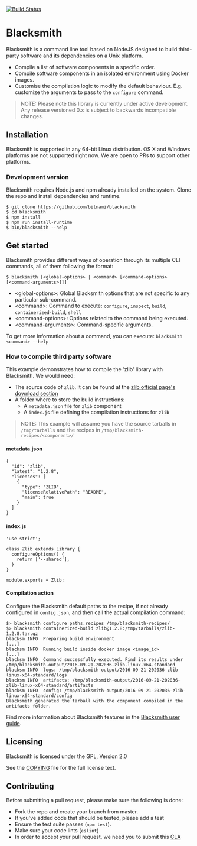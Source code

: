 [![Build Status](https://api.travis-ci.org/bitnami/blacksmith.svg?branch=master)](http://travis-ci.org/bitnami/blacksmith)

# Blacksmith

Blacksmith is a command line tool based on NodeJS designed to build third-party software and its dependencies on a Unix platform.

  * Compile a list of software components in a specific order.
  * Compile software components in an isolated environment using Docker images.
  * Customise the compilation logic to modify the default behaviour. E.g. customize the arguments to pass to the `configure` command.


>NOTE: Please note this library is currently under active development. Any release versioned 0.x is subject to backwards incompatible changes.


## Installation

Blacksmith is supported in any 64-bit Linux distribution. OS X and Windows platforms are not supported right now. We are open to PRs to support other platforms.

### Development version
Blacksmith requires Node.js and npm already installed on the system. Clone the repo and install dependencies and runtime.

```
$ git clone https://github.com/bitnami/blacksmith
$ cd blacksmith
$ npm install
$ npm run install-runtime
$ bin/blacksmith --help
```

## Get started
Blacksmith provides different ways of operation through its multiple CLI commands, all of them following the format:

```
$ blacksmith [<global-options> | <command> [<command-options> [<command-arguments>]]]
```

  * \<global-options>: Global Blacksmith options that are not specific to any particular sub-command.
  * \<command>: Command to execute: `configure`, `inspect`, `build`, `containerized-build`, `shell`
  * \<command-options>: Options related to the command being executed.
  * \<command-arguments>: Command-specific arguments.

To get more information about a command, you can execute:
`blacksmith <command> --help`

### How to compile third party software
This example demonstrates how to compile the 'zlib' library with Blacksmith. We would need:

  * The source code of `zlib`. It can be found at the [zlib official page's download section](http://www.zlib.net/)
  * A folder where to store the build instructions:
    * A `metadata.json` file for `zlib` component
    * A `index.js` file defining the compilation instructions for `zlib`

>NOTE: This example will assume you have the source tarballs in `/tmp/tarballs` and the recipes in `/tmp/blacksmith-recipes/<component>/`


#### metadata.json
```
{
  "id": "zlib",
  "latest": "1.2.8",
  "licenses": [
    {
      "type": "ZLIB",
      "licenseRelativePath": "README",
      "main": true
    }
  ]
}
```

#### index.js
```
'use strict';

class Zlib extends Library {
  configureOptions() {
    return ['--shared'];
  }
}

module.exports = Zlib;
```

#### Compilation action

Configure the Blacksmith default paths to the recipe, if not already configured in `config.json`, and then call the actual compilation command:

```
$> blacksmith configure paths.recipes /tmp/blacksmith-recipes/
$> blacksmith containerized-build zlib@1.2.8:/tmp/tarballs/zlib-1.2.8.tar.gz
blacksm INFO  Preparing build environment
[...]
blacksm INFO  Running build inside docker image <image_id>
[...]
blacksm INFO  Command successfully executed. Find its results under /tmp/blacksmith-output/2016-09-21-202036-zlib-linux-x64-standard
blacksm INFO  logs: /tmp/blacksmith-output/2016-09-21-202036-zlib-linux-x64-standard/logs
blacksm INFO  artifacts: /tmp/blacksmith-output/2016-09-21-202036-zlib-linux-x64-standard/artifacts
blacksm INFO  config: /tmp/blacksmith-output/2016-09-21-202036-zlib-linux-x64-standard/config
Blacksmith generated the tarball with the component compiled in the artifacts folder.
```

Find more information about Blacksmith features in the [Blacksmith user guide](./docs/Blacksmith.md).

## Licensing
Blacksmith is licensed under the GPL, Version 2.0

See the [COPYING](./COPYING) file for the full license text.

## Contributing
Before submitting a pull request, please make sure the following is done:

  * Fork the repo and create your branch from master.
  * If you've added code that should be tested, please add a test
  * Ensure the test suite passes (`npm test`).
  * Make sure your code lints (`eslint`)
  * In order to accept your pull request, we need you to submit this [CLA](./CLA.txt)
